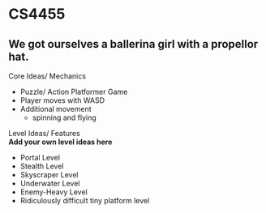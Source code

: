 # CS4455


We got ourselves a ballerina girl with a propellor hat.  
---
Core Ideas/ Mechanics
- Puzzle/ Action Platformer Game
- Player moves with WASD
- Additional movement
  - spinning and flying

Level Ideas/ Features  
**Add your own level ideas here**
- Portal Level
- Stealth Level
- Skyscraper Level
- Underwater Level
- Enemy-Heavy Level
- Ridiculously difficult tiny platform level
